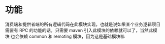 # 功能

消费端和提供者端的所有逻辑代码在此模块实现，也就是说如果某个业务逻辑项目
需要有 RPC 的功能的话，只需要 maven 引入此模块的依赖就可以了，当然此模块
也会依赖 common 和 remoting 模块，因为这是基础模块嘛